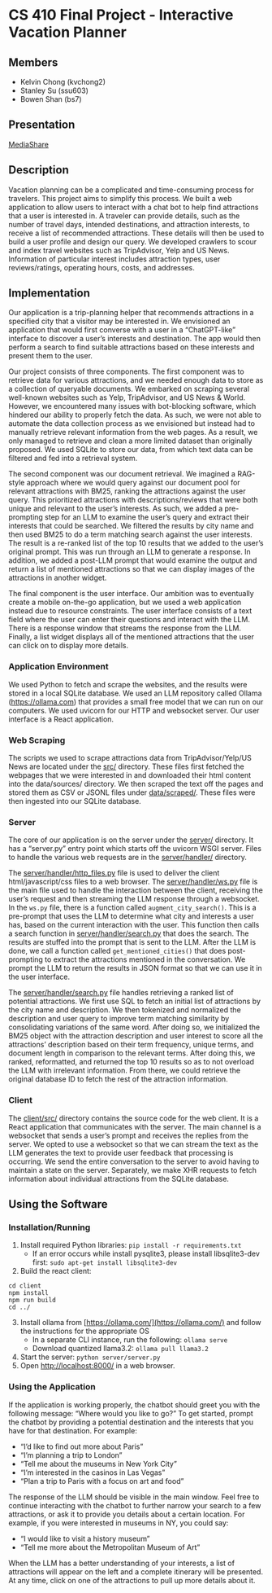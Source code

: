 # CS 410 Final Project - Interactive Vacation Planner

## Members

- Kelvin Chong (kvchong2)
- Stanley Su (ssu603)
- Bowen Shan (bs7)

## Presentation
[MediaShare](https://mediaspace.illinois.edu/media/t/1_vr1say5h)

## Description
Vacation planning can be a complicated and time-consuming process for travelers. This project aims to simplify this process. We built a web application to allow users to interact with a chat bot to help find attractions that a user is interested in.
A traveler can provide details, such as the number of travel days, intended destinations, and attraction interests, to receive a list of recommended attractions. These details will then be used to build a user profile and design our query.
We developed crawlers to scour and index travel websites such as TripAdvisor, Yelp and US News. Information of particular interest includes attraction types, user reviews/ratings, operating hours, costs, and addresses.

## Implementation
Our application is a trip-planning helper that recommends attractions in a specified city that a visitor may be interested in. We envisioned an application that would first converse with a user in a “ChatGPT-like” interface to discover a user’s interests and destination. The app would then perform a search to find suitable attractions based on these interests and present them to the user.

Our project consists of three components. The first component was to retrieve data for various attractions, and we needed enough data to store as a collection of queryable documents. We embarked on scraping several well-known websites such as Yelp, TripAdvisor, and US News & World. However, we encountered many issues with bot-blocking software, which hindered our ability to properly fetch the data. As such, we were not able to automate the data collection process as we envisioned but instead had to manually retrieve relevant information from the web pages. As a result, we only managed to retrieve and clean a more limited dataset than originally proposed. We used SQLite to store our data, from which text data can be filtered and fed into a retrieval system.

The second component was our document retrieval. We imagined a RAG-style approach where we would query against our document pool for relevant attractions with BM25, ranking the attractions against the user query. This prioritized attractions with descriptions/reviews that were both unique and relevant to the user’s interests. As such, we added a pre-prompting step for an LLM to examine the user’s query and extract their interests that could be searched. We filtered the results by city name and then used BM25 to do a term matching search against the user interests. The result is a re-ranked list of the top 10 results that we added to the user’s original prompt.  This was run through an LLM to generate a response.  In addition, we added a post-LLM prompt that would examine the output and return a list of mentioned attractions so that we can display images of the attractions in another widget.

The final component is the user interface. Our ambition was to eventually create a mobile on-the-go application, but we used a web application instead due to resource constraints. The user interface consists of a text field where the user can enter their questions and interact with the LLM. There is a response window that streams the response from the LLM. Finally, a list widget displays all of the mentioned attractions that the user can click on to display more details.

### Application Environment
We used Python to fetch and scrape the websites, and the results were stored in a local SQLite database. We used an LLM repository called Ollama (https://ollama.com) that provides a small free model that we can run on our computers. We used uvicorn for our HTTP and websocket server. Our user interface is a React application.

### Web Scraping
The scripts we used to scrape attractions data from TripAdvisor/Yelp/US News are located under the [src/](src/) directory. These files first fetched the webpages that we were interested in and downloaded their html content into the data/sources/ directory. We then scraped the text off the pages and stored them as CSV or JSONL files under [data/scraped/](data/scraped/). These files were then ingested into our SQLite database.

### Server
The core of our application is on the server under the [server/](server/) directory.  It has a “server.py” entry point which starts off the uvicorn WSGI server.  Files to handle the various web requests are in the [server/handler/](server/handler/) directory.

The [server/handler/http_files.py](server/handler/http_files.py) file is used to deliver the client html/javascript/css files to a web browser.
The [server/handler/ws.py](server/handler/ws.py) file is the main file used to handle the interaction between the client, receiving the user’s request and then streaming the LLM response through a websocket.  In the ```ws.py``` file, there is a function called ```augment_city_search()```.  This is a pre-prompt that uses the LLM to determine what city and interests a user has, based on the current interaction with the user.  This function then calls a search function in [server/handler/search.py](server/handler/search.py) that does the search.  The results are stuffed into the prompt that is sent to the LLM.  After the LLM is done, we call a function called ```get_mentioned_cities()``` that does post-prompting to extract the attractions mentioned in the conversation.  We prompt the LLM to return the results in JSON format so that we can use it in the user interface.

The [server/handler/search.py](server/handler/search.py) file handles retrieving a ranked list of potential attractions. We first use SQL to fetch an initial list of attractions by the city name and description. We then tokenized and normalized the description and user query to improve term matching similarity by consolidating variations of the same word. After doing so, we initialized the BM25 object with the attraction description and user interest to score all the attractions’ description based on their term frequency, unique terms, and document length in comparison to the relevant terms. After doing this, we ranked, reformatted, and returned the top 10 results so as to not overload the LLM with irrelevant information. From there, we could retrieve the original database ID to fetch the rest of the attraction information.

### Client
The [client/src/](client/src/) directory contains the source code for the web client.  It is a React application that communicates with the server.  The main channel is a websocket that sends a user’s prompt and receives the replies from the server.  We opted to use a websocket so that we can stream the text as the LLM generates the text to provide user feedback that processing is occurring.  We send the entire conversation to the server to avoid having to maintain a state on the server.  Separately, we make XHR requests to fetch information about individual attractions from the SQLite database.

## Using the Software
### Installation/Running
1. Install required Python libraries: ```pip install -r requirements.txt```
    * If an error occurs while install pysqlite3, please install libsqlite3-dev first: ```sudo apt-get install libsqlite3-dev```
2. Build the react client:
```
cd client
npm install
npm run build
cd ../
```
3. Install ollama from [https://ollama.com/](https://ollama.com/) and follow the instructions for the appropriate OS
    * In a separate CLI instance, run the following: ```ollama serve```
    * Download quantized llama3.2: ```ollama pull llama3.2```
4. Start the server: ```python server/server.py```
5. Open [http://localhost:8000/](http://localhost:8000/) in a web browser.

### Using the Application
If the application is working properly, the chatbot should greet you with the following message: “Where would you like to go?” To get started, prompt the chatbot by providing a potential destination and the interests that you have for that destination. For example:
* “I’d like to find out more about Paris”
* “I’m planning a trip to London”
* “Tell me about the museums in New York City”
* “I’m interested in the casinos in Las Vegas”
* “Plan a trip to Paris with a focus on art and food”

The response of the LLM should be visible in the main window. Feel free to continue interacting with the chatbot to further narrow your search to a few attractions, or ask it to provide you details about a certain location. For example, if you were interested in museums in NY, you could say:
* “I would like to visit a history museum”
* “Tell me more about the Metropolitan Museum of Art”

When the LLM has a better understanding of your interests, a list of attractions will appear on the left and a complete itinerary will be presented. At any time, click on one of the attractions to pull up more details about it.
